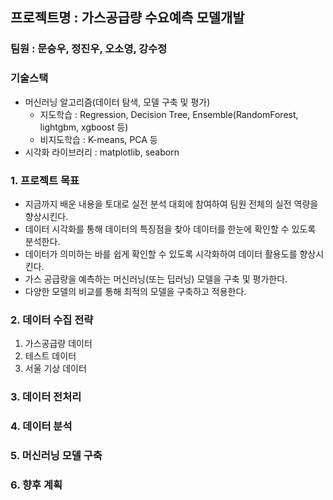## 프로젝트명 : 가스공급량 수요예측 모델개발

### 팀원 : 문승우, 정진우, 오소영, 강수정

### 기술스택
- 머신러닝 알고리즘(데이터 탐색, 모델 구축 및 평가)
	- 지도학습 : Regression, Decision Tree, Ensemble(RandomForest, lightgbm, xgboost 등)
	- 비지도학습 : K-means, PCA 등
- 시각화 라이브러리 : matplotlib, seaborn

### 1. 프로젝트 목표
- 지금까지 배운 내용을 토대로 실전 분석 대회에 참여하여 팀원 전체의 실전 역량을 향상시킨다.
- 데이터 시각화를 통해 데이터의 특징점을 찾아 데이터를 한눈에 확인할 수 있도록 분석한다.
- 데이터가 의미하는 바를 쉽게 확인할 수 있도록 시각화하여 데이터 활용도를 향상시킨다.
- 가스 공급량을 예측하는 머신러닝(또는 딥러닝) 모델을 구축 및 평가한다.
- 다양한 모델의 비교를 통해 최적의 모델을 구축하고 적용한다.

### 2. 데이터 수집 전략
1. 가스공급량 데이터
2. 테스트 데이터
3. 서울 기상 데이터

### 3. 데이터 전처리

### 4. 데이터 분석

### 5. 머신러닝 모델 구축

### 6. 향후 계획 

<!--
1. 주제
	- 주제 및 목표    
2. 데이터 수집 및 전처리
	- 데이터 출처
	- 데이터 수집
	- 데이터 전처리(가공)
3. 데이터 분석
	- 분석 과정
	- 데이터 시각화 및 분석
4. 머신러닝 모델 비교
	- 모델별 공급량 예측
	- 모델별 mse
	- 모델별 캐글 점수 
5. 결론-->